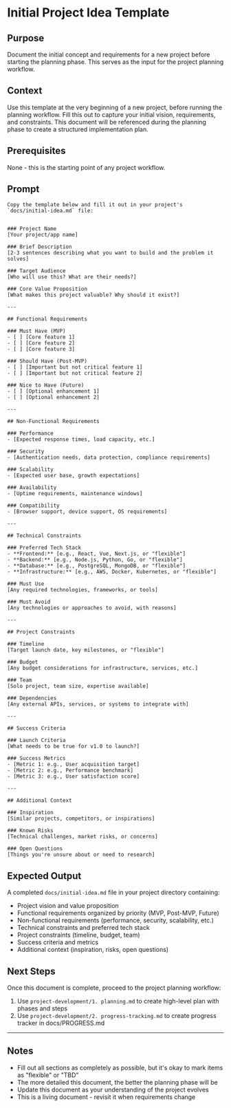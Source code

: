 # Initial Project Idea Template

## Purpose
Document the initial concept and requirements for a new project before starting the planning phase. This serves as the input for the project planning workflow.

## Context
Use this template at the very beginning of a new project, before running the planning workflow. Fill this out to capture your initial vision, requirements, and constraints. This document will be referenced during the planning phase to create a structured implementation plan.

## Prerequisites
None - this is the starting point of any project workflow.

## Prompt
```
Copy the template below and fill it out in your project's `docs/initial-idea.md` file:


### Project Name
[Your project/app name]

### Brief Description
[2-3 sentences describing what you want to build and the problem it solves]

### Target Audience
[Who will use this? What are their needs?]

### Core Value Proposition
[What makes this project valuable? Why should it exist?]

---

## Functional Requirements

### Must Have (MVP)
- [ ] [Core feature 1]
- [ ] [Core feature 2]
- [ ] [Core feature 3]

### Should Have (Post-MVP)
- [ ] [Important but not critical feature 1]
- [ ] [Important but not critical feature 2]

### Nice to Have (Future)
- [ ] [Optional enhancement 1]
- [ ] [Optional enhancement 2]

---

## Non-Functional Requirements

### Performance
- [Expected response times, load capacity, etc.]

### Security
- [Authentication needs, data protection, compliance requirements]

### Scalability
- [Expected user base, growth expectations]

### Availability
- [Uptime requirements, maintenance windows]

### Compatibility
- [Browser support, device support, OS requirements]

---

## Technical Constraints

### Preferred Tech Stack
- **Frontend:** [e.g., React, Vue, Next.js, or "flexible"]
- **Backend:** [e.g., Node.js, Python, Go, or "flexible"]
- **Database:** [e.g., PostgreSQL, MongoDB, or "flexible"]
- **Infrastructure:** [e.g., AWS, Docker, Kubernetes, or "flexible"]

### Must Use
[Any required technologies, frameworks, or tools]

### Must Avoid
[Any technologies or approaches to avoid, with reasons]

---

## Project Constraints

### Timeline
[Target launch date, key milestones, or "flexible"]

### Budget
[Any budget considerations for infrastructure, services, etc.]

### Team
[Solo project, team size, expertise available]

### Dependencies
[Any external APIs, services, or systems to integrate with]

---

## Success Criteria

### Launch Criteria
[What needs to be true for v1.0 to launch?]

### Success Metrics
- [Metric 1: e.g., User acquisition target]
- [Metric 2: e.g., Performance benchmark]
- [Metric 3: e.g., User satisfaction score]

---

## Additional Context

### Inspiration
[Similar projects, competitors, or inspirations]

### Known Risks
[Technical challenges, market risks, or concerns]

### Open Questions
[Things you're unsure about or need to research]
```

## Expected Output
A completed `docs/initial-idea.md` file in your project directory containing:
- Project vision and value proposition
- Functional requirements organized by priority (MVP, Post-MVP, Future)
- Non-functional requirements (performance, security, scalability, etc.)
- Technical constraints and preferred tech stack
- Project constraints (timeline, budget, team)
- Success criteria and metrics
- Additional context (inspiration, risks, open questions)

## Next Steps
Once this document is complete, proceed to the project planning workflow:
1. Use `project-development/1. planning.md` to create high-level plan with phases and steps
2. Use `project-development/2. progress-tracking.md` to create progress tracker in docs/PROGRESS.md

---

## Notes
- Fill out all sections as completely as possible, but it's okay to mark items as "flexible" or "TBD"
- The more detailed this document, the better the planning phase will be
- Update this document as your understanding of the project evolves
- This is a living document - revisit it when requirements change
